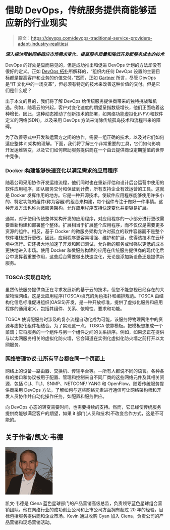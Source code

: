 # 借助 DevOps，传统服务提供商能够适应新的行业现实

> 原文：<https://devops.com/devops-traditional-service-providers-adapt-industry-realities/>

***深入探讨帮助网络适应市场需求变化、提高服务质量和降低开发新服务成本的技术***

DevOps 的好处是显而易见的，但是成功推出和促进 DevOps 计划的方法却没有很好的定义。正如 [DevOps 拓扑](http://web.devopstopologies.com/)所解释的，“组织内任何 DevOps 设置的主要目标都是提高客户和业务的价值交付。”然而，正如 [Gartner](https://www.gartner.com/it-glossary/devops) 所言，尽管 DevOps 是“IT 文化中的一场变革”，但必须有特定的技术来改善这种价值的交付。但是它们是什么呢？

出于本文的目的，我们将了解 DevOps 给传统服务提供商带来的独特挑战和机遇。例如，随着云的兴起，客户对变化速度的期望呈指数级增长，他们正面临着这种增长。因此，这种动态推动了创新技术的部署，如网络功能虚拟化(NFV)和软件定义的网络(SDN)，以及采用 DevOps 方法来消除传统孤岛技术和流程带来的障碍。

为了改善等式中开发和运营方之间的协作，需要一组正确的技术，以及对它们如何适应整体 it 架构的理解。下面，我们将了解三个非常重要的工具，它们如何影响开发运维转变，以及它们如何帮助服务提供商在一个由云提供商设定期望值的世界中竞争。

### Docker:构建能够快速变化以满足需求的应用程序

随着公司采用协作开发运维流程，他们同时也在重新评估和设计后台运营中使用的软件应用程序，即从服务交付和保证到计费，所有支持企业有效运营的工具。这就是 Docker 发挥作用的地方。它是一种开源技术，使软件应用程序能够使用许多小的、特定功能的组件(称为容器)的组合来构建，每个组件专注于做好一件事情。这种开发方法也称为微服务架构，允许应用程序支持快速变化并更容易扩展。

通常，对于使用传统整体架构开发的应用程序，对应用程序的一小部分进行更改需要重新构建和部署整个整体。扩展相当于扩展整个应用程序，而不仅仅是需要更多资源的组件。相反，基于 Docker 的微服务架构允许对孤立的软件容器而不是整个软件堆栈进行更改。因此，应用程序更容易增强、维护和扩展，使得该技术在云环境中流行。它还极大地加速了开发和回归测试，允许新的服务或增强以更低的成本更快地进入市场。使用 Docker 和微服务构建的应用在传统服务提供商的现代化后台中发挥着重要作用，这些后台需要做出快速变化，无论是添加新设备还是提供新服务。

### TOSCA:实现自动化

虽然传统服务提供商正在寻求发展新的基于云的技术，但您不能忽视已经存在的大型物理网络。这是云应用程序(TOSCA)填充的角色拓扑和编排规范。TOSCA 由结构化信息标准促进组织(OASIS)开发，是一种开放标准，提供了虚拟化服务和应用程序的通用定义，包括其组件、关系、依赖性、要求和功能。

TOSCA 使调配服务时涉及的复杂流程自动化成为可能，该服务将物理网络中的资源与虚拟化组件相结合。为了实现这一点，TOSCA 依靠模板。把模板想象成一个菜谱；它将服务的一个组件与另一个组件之间的关系排序。例如，如果您正在提供与以太网服务相关的虚拟化防火墙，它会知道在实例化虚拟化防火墙之前打开以太网服务。

### 网络管理协议:让所有平台都在同一个页面上

网络上的设备—路由器、交换机、传输平台等。—所有人都说不同的语言。各种各样的接口和协议被用于配置、管理和控制来自不同厂商的这些网络元件及其相关资源，包括 CLI、TL1、SNMP、NETCONF/ YANG 和 OpenFlow。随着传统服务提供商采用 DevOps 方法，了解如何与这些网络元素进行通信可让网络架构师和开发人员协作并自动化操作任务，如配置和服务供应。

向 DevOps 心态的转变需要时间，也需要持续的支持。然而，它已经使传统服务提供商能够满足客户的期望，如果 it 部门(人员和技术)不改变合作方式，这是不可能的。

## 关于作者/凯文·韦德

![](img/41acfaf2dbde4c40041e820f345725b5.png)

凯文·韦德是 Ciena 蓝色星球部门的产品营销高级总监，负责领导蓝色星球组合营销团队。他在网络行业的成功创业公司和上市公司方面拥有超过 20 年的经验，目标包括服务提供商和企业市场。Kevin 通过收购 Cyan 加入 Ciena，负责公司的产品营销和现场营销活动。